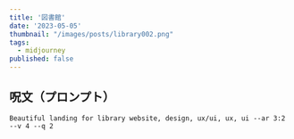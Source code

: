 ```yaml
---
title: '図書館'
date: '2023-05-05'
thumbnail: "/images/posts/library002.png"
tags:
  - midjourney
published: false
---
```


## 呪文（プロンプト）
```
Beautiful landing for library website, design, ux/ui, ux, ui --ar 3:2 --v 4 --q 2
```